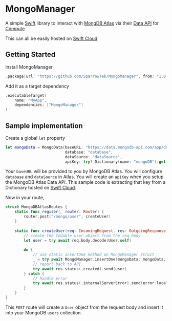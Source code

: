 # MongoManager
A simple [Swift](https://www.swift.org) library to interact with [MongDB Atlas](https://www.mongodb.com/atlas) via their [Data API](https://www.mongodb.com/docs/atlas/api/data-api/) for [Compute](https://github.com/swift-cloud/Compute)

This can all be easily hosted on [Swift Cloud](https://swift.cloud)

## Getting Started
Install MongoManager

```swift
.package(url: "https://github.com/SparrowTek/MongoManager", from: "1.0.3")
```

Add it as a target dependency

```swift
.executableTarget(
    name: "MyApp",
    dependencies: ["MongoManager"]
)
```

## Sample implementation

Create a global `let` property

```swift
let mongoData = MongoData(baseURL: "https://data.mongodb-api.com/app/data-abcde/endpoint/data/v1",
                          database: "database",
                          dataSource: "dataSource",
                          apiKey: try? Dictionary(name: "mongoDB").get("dataAPI"))
```

Your `baseURL` will be provided to you by MongoDB Atlas. You will configure `database` and `dataSource` in Atlas. You will create an `apiKey` when you setup the MongoDB Atlas Data API. This sample code is extracting that key from a Dictionary hosted on [Swift Cloud](https://swift.cloud).

Now in your route,

```swift
struct MongoDBAtlasRoutes {
    static func regiser(_ router: Router) {
        router.post("/mongo/user", createUser)
    }
    
    static func createUser(req: IncomingRequest, res: OutgoingResponse) async throws {
        // create the Codable user object from the req body
        let user = try await req.body.decode(User.self)
        
        do {
            // use static insertOne method on MongoManager struct 
            _ = try await MongoManager.insertOne(mongoData: mongoData, collection: mongoCollection, document: user)
            // report back to API
            try await res.status(.created).send(user)
        } catch {
            // handle error
            try await res.status(.internalServerError).send(error.localizedDescription)
        }
    }
}
```

This `POST` route will create a `User` object from the request body and insert it into your MongoDB `users` collection. 
